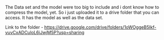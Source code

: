 The Data set and the model were too big to include and i dont know how to compress the model, yet. So i just uploaded it to a drive folder that you can access. It has the model as well as the data set.<br>

Link to the folder - https://drive.google.com/drive/folders/1oWOggeB5Ikf-vuvCxADCuloL6iJwjM5P?usp=sharing
